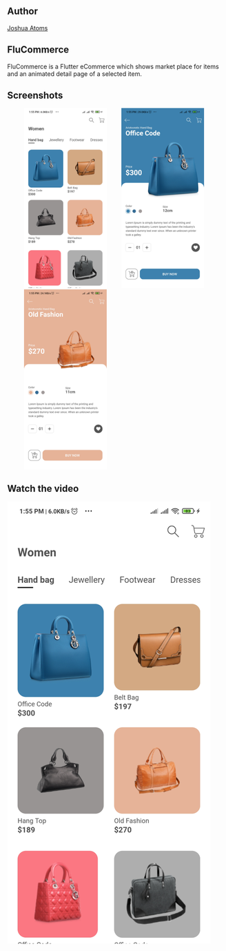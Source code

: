 
## Author

[Joshua Atoms](https://github.com/JAtoms)



## FluCommerce

FluCommerce is a Flutter eCommerce which shows market place for items
and an animated detail page of a selected item.


## Screenshots
<ul>
  <img src="https://github.com/JAtoms/FluCommerce/blob/main/media_resources/screenshot_1.jpg" width="40%" alt="Screen1" hspace="15">
  <img src="https://github.com/JAtoms/FluCommerce/blob/main/media_resources/screenshot_2.jpg" width="40%" alt="Screen1" hspace="15">
  <img src="https://github.com/JAtoms/FluCommerce/blob/main/media_resources/screenshot_3.jpg" width="40%" alt="Screen1" hspace="15">
</ul>

## Watch the video
[![Watch the video](https://github.com/JAtoms/FluCommerce/blob/main/media_resources/screenshot_1.jpg)](https://github.com/JAtoms/FluCommerce/blob/main/media_resources/video_record.mp4)
